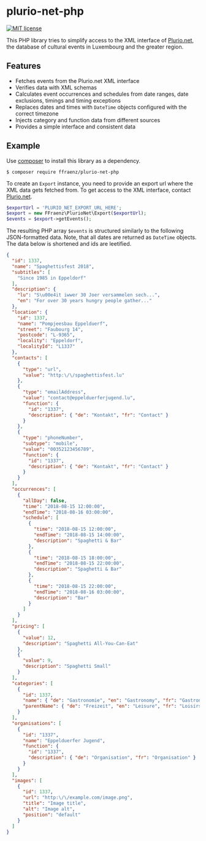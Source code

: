 
# plurio-net-php

[![MIT license](https://img.shields.io/badge/license-MIT-blue.svg)](LICENSE.md)

This PHP library tries to simplify access to the XML interface of [Plurio.net](http://plurio.net), the database of cultural events in Luxembourg and the greater region.

## Features

- Fetches events from the Plurio.net XML interface
- Verifies data with XML schemas
- Calculates event occurrences and schedules from date ranges, date exclusions, timings and timing exceptions
- Replaces dates and times with `DateTime` objects configured with the correct timezone
- Injects category and function data from different sources
- Provides a simple interface and consistent data

## Example

Use [composer](https://getcomposer.org/) to install this library as a dependency.

```
$ composer require ffraenz/plurio-net-php
```

To create an `Export` instance, you need to provide an export url where the XML data gets fetched from. To get access to the XML interface, contact [Plurio.net](http://plurio.net).

```php
$exportUrl = 'PLURIO_NET_EXPORT_URL_HERE';
$export = new FFraenz\PlurioNet\Export($exportUrl);
$events = $export->getEvents();
```

The resulting PHP array `$events` is structured similarly to the following JSON-formatted data. Note, that all dates are returned as `DateTime` objects. The data below is shortened and ids are leetified.

```json
{
  "id": 1337,
  "name": "Spaghettisfest 2018",
  "subtitles": [
    "Since 1985 in Eppeldorf"
  ],
  "description": {
    "lu": "S\u00e4it iwwer 30 Joer versammelen sech...",
    "en": "For over 30 years hungry people gather..."
  },
  "location": {
    "id": 1337,
    "name": "Pompjeesbau Eppelduerf",
    "street": "Faubourg 14",
    "postcode": "L-9365",
    "locality": "Eppeldorf",
    "localityId": "L1337"
  },
  "contacts": [
    {
      "type": "url",
      "value": "http:\/\/spaghettisfest.lu"
    },
    {
      "type": "emailAddress",
      "value": "contact@eppelduerferjugend.lu",
      "function": {
        "id": "1337",
        "description": { "de": "Kontakt", "fr": "Contact" }
      }
    },
    {
      "type": "phoneNumber",
      "subtype": "mobile",
      "value": "00352123456789",
      "function": {
        "id": "1337",
        "description": { "de": "Kontakt", "fr": "Contact" }
      }
    }
  ],
  "occurrences": [
    {
      "allDay": false,
      "time": "2018-08-15 12:00:00",
      "endTime": "2018-08-16 03:00:00",
      "schedule": [
        {
          "time": "2018-08-15 12:00:00",
          "endTime": "2018-08-15 14:00:00",
          "description": "Spaghetti & Bar"
        },
        {
          "time": "2018-08-15 18:00:00",
          "endTime": "2018-08-15 22:00:00",
          "description": "Spaghetti & Bar"
        },
        {
          "time": "2018-08-15 22:00:00",
          "endTime": "2018-08-16 03:00:00",
          "description": "Bar"
        }
      ]
    }
  ],
  "pricing": [
    {
      "value": 12,
      "description": "Spaghetti All-You-Can-Eat"
    },
    {
      "value": 9,
      "description": "Spaghetti Small"
    }
  ],
  "categories": [
    {
      "id": 1337,
      "name": { "de": "Gastronomie", "en": "Gastronomy", "fr": "Gastronomie" },
      "parentName": { "de": "Freizeit", "en": "Leisure", "fr": "Loisirs" }
    }
  ],
  "organisations": [
    {
      "id": "1337",
      "name": "Eppelduerfer Jugend",
      "function": {
        "id": "1337",
        "description": { "de": "Organisation", "fr": "Organisation" }
      }
    }
  ],
  "images": [
    {
      "id": 1337,
      "url": "http:\/\/example.com/image.png",
      "title": "Image title",
      "alt": "Image alt",
      "position": "default"
    }
  ]
}
```
